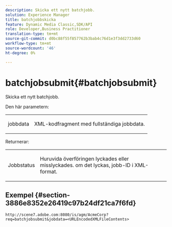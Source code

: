 ```yaml
---
description: Skicka ett nytt batchjobb.
solution: Experience Manager
title: batchjobbskicka
feature: Dynamic Media Classic,SDK/API
role: Developer,Business Practitioner
translation-type: tm+mt
source-git-commit: d0bc88f55f857762b3bab4c76d1e3f3dd2733d60
workflow-type: tm+mt
source-wordcount: '46'
ht-degree: 0%

---
```



# batchjobsubmit{#batchjobsubmit}

Skicka ett nytt batchjobb.

Den här parametern:

<table id="simpletable_11A94D630A21426F9A1CEF5EB3B9E789"> 
 <tr class="strow"> 
  <td class="stentry"> <p> <span class="codeph"> jobbdata  </span> </p> </td> 
  <td class="stentry"> <p>XML-kodfragment med fullständiga jobbdata. </p> </td> 
 </tr> 
</table>

Returnerar:

<table id="simpletable_7C82E4A8520440F5A5ABBC1BCB286AB2"> 
 <tr class="strow"> 
  <td class="stentry"> <p>Jobbstatus </p> </td> 
  <td class="stentry"> <p>Huruvida överföringen lyckades eller misslyckades. om det lyckas, jobb-ID i XML-format. </p> </td> 
 </tr> 
</table>

## Exempel {#section-3886e8352e26419c97b24df21ca7f6fd}

`http://scene7.adobe.com:8080/is/agm/AcmeCorp?req=batchjobsubmit&jobdata=<URLEncodedXMLFileContents>`
